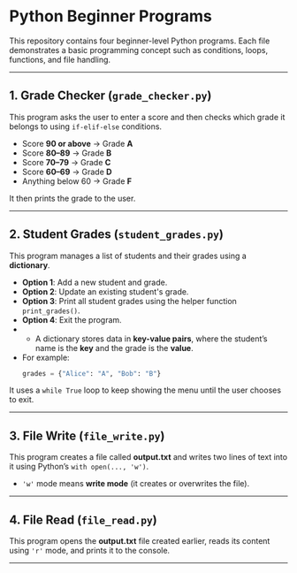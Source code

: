 # Python Beginner Programs  

This repository contains four beginner-level Python programs. Each file demonstrates a basic programming concept such as conditions, loops, functions, and file handling.  

---

## 1. Grade Checker (`grade_checker.py`)  
This program asks the user to enter a score and then checks which grade it belongs to using `if-elif-else` conditions.  

- Score **90 or above** → Grade **A**  
- Score **80–89** → Grade **B**  
- Score **70–79** → Grade **C**  
- Score **60–69** → Grade **D**  
- Anything below 60 → Grade **F**  

It then prints the grade to the user.  

---

## 2. Student Grades (`student_grades.py`)  
This program manages a list of students and their grades using a **dictionary**.  

- **Option 1**: Add a new student and grade.  
- **Option 2**: Update an existing student's grade.  
- **Option 3**: Print all student grades using the helper function `print_grades()`.  
- **Option 4**: Exit the program.
- - A dictionary stores data in **key-value pairs**, where the student’s name is the **key** and the grade is the **value**.  
- For example:  
  ```python
  grades = {"Alice": "A", "Bob": "B"}

It uses a `while True` loop to keep showing the menu until the user chooses to exit.  

---

## 3. File Write (`file_write.py`)  
This program creates a file called **output.txt** and writes two lines of text into it using Python’s `with open(..., 'w')`.  

- `'w'` mode means **write mode** (it creates or overwrites the file).  

---

## 4. File Read (`file_read.py`)  
This program opens the **output.txt** file created earlier, reads its content using `'r'` mode, and prints it to the console.  

---

